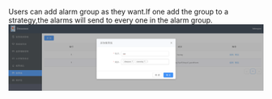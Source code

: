 Users can add alarm group as they want.If one add the group to a strategy,the alarms will send to every one in the alarm group.  
![alarmgroup](docs/images/alarmgroup.png)